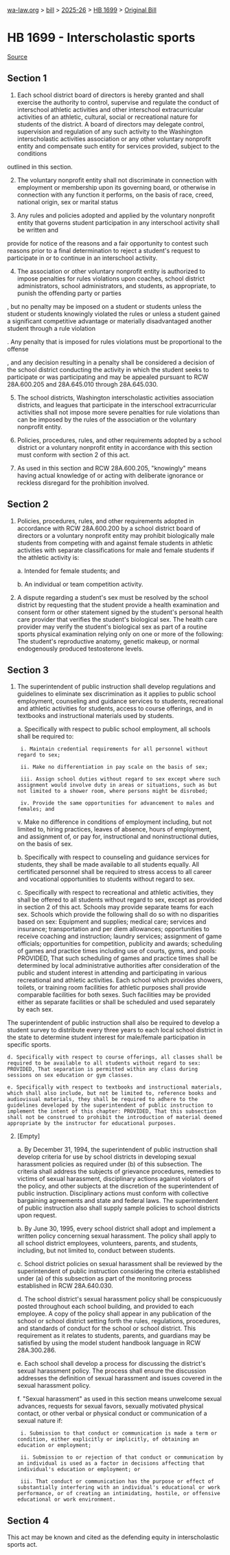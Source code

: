 [wa-law.org](/) > [bill](/bill/) > [2025-26](/bill/2025-26/) > [HB 1699](/bill/2025-26/hb/1699/) > [Original Bill](/bill/2025-26/hb/1699/1/)

# HB 1699 - Interscholastic sports

[Source](http://lawfilesext.leg.wa.gov/biennium/2025-26/Pdf/Bills/House%20Bills/1699.pdf)

## Section 1
1. Each school district board of directors is hereby granted and shall exercise the authority to control, supervise and regulate the conduct of interschool athletic activities and other interschool extracurricular activities of an athletic, cultural, social or recreational nature for students of the district. A board of directors may delegate control, supervision and regulation of any such activity to the Washington interscholastic activities association or any other voluntary nonprofit entity and compensate such entity for services provided, subject to the  conditions

outlined in this section.

2. The voluntary nonprofit entity shall not discriminate in connection with employment or membership upon its governing board, or otherwise in connection with any function it performs, on the basis of race, creed, national origin, sex or marital status

3. Any rules and policies adopted and applied by the voluntary nonprofit entity that governs student participation in any interschool activity shall be written and

provide for notice of the reasons and a fair opportunity to contest such reasons prior to a final determination to reject a student's request to participate in or to continue in an interschool activity.

4. The association or other voluntary nonprofit entity is authorized to impose penalties for rules violations upon coaches, school district administrators, school administrators, and students, as appropriate, to punish the offending party or parties

, but no penalty may be imposed on a student or students unless the student or students knowingly violated the rules or unless a student gained a significant competitive advantage or materially disadvantaged another student through a rule violation

. Any penalty that is imposed for rules violations must be proportional to the offense

, and any decision resulting in a penalty shall be considered a decision of the school district conducting the activity in which the student seeks to participate or was participating and may be appealed pursuant to RCW 28A.600.205 and 28A.645.010 through 28A.645.030.

5. The school districts, Washington interscholastic activities association districts, and leagues that participate in the interschool extracurricular activities shall not impose more severe penalties for rule violations than can be imposed by the rules of the association or the voluntary nonprofit entity.

6. Policies, procedures, rules, and other requirements adopted by a school district or a voluntary nonprofit entity in accordance with this section must conform with section 2 of this act.

7. As used in this section and RCW 28A.600.205, "knowingly" means having actual knowledge of or acting with deliberate ignorance or reckless disregard for the prohibition involved.

## Section 2
1. Policies, procedures, rules, and other requirements adopted in accordance with RCW 28A.600.200 by a school district board of directors or a voluntary nonprofit entity may prohibit biologically male students from competing with and against female students in athletic activities with separate classifications for male and female students if the athletic activity is:

    a. Intended for female students; and

    b. An individual or team competition activity.

2. A dispute regarding a student's sex must be resolved by the school district by requesting that the student provide a health examination and consent form or other statement signed by the student's personal health care provider that verifies the student's biological sex. The health care provider may verify the student's biological sex as part of a routine sports physical examination relying only on one or more of the following: The student's reproductive anatomy, genetic makeup, or normal endogenously produced testosterone levels.

## Section 3
1. The superintendent of public instruction shall develop regulations and guidelines to eliminate sex discrimination as it applies to public school employment, counseling and guidance services to students, recreational and athletic activities for students, access to course offerings, and in textbooks and instructional materials used by students.

    a. Specifically with respect to public school employment, all schools shall be required to:

        i. Maintain credential requirements for all personnel without regard to sex;

        ii. Make no differentiation in pay scale on the basis of sex;

        iii. Assign school duties without regard to sex except where such assignment would involve duty in areas or situations, such as but not limited to a shower room, where persons might be disrobed;

        iv. Provide the same opportunities for advancement to males and females; and

    v. Make no difference in conditions of employment including, but not limited to, hiring practices, leaves of absence, hours of employment, and assignment of, or pay for, instructional and noninstructional duties, on the basis of sex.

    b. Specifically with respect to counseling and guidance services for students, they shall be made available to all students equally. All certificated personnel shall be required to stress access to all career and vocational opportunities to students without regard to sex.

    c. Specifically with respect to recreational and athletic activities, they shall be offered to all students without regard to sex, except as provided in section 2 of this act. Schools may provide separate teams for each sex. Schools which provide the following shall do so with no disparities based on sex: Equipment and supplies; medical care; services and insurance; transportation and per diem allowances; opportunities to receive coaching and instruction; laundry services; assignment of game officials; opportunities for competition, publicity and awards; scheduling of games and practice times including use of courts, gyms, and pools: PROVIDED, That such scheduling of games and practice times shall be determined by local administrative authorities after consideration of the public and student interest in attending and participating in various recreational and athletic activities. Each school which provides showers, toilets, or training room facilities for athletic purposes shall provide comparable facilities for both sexes. Such facilities may be provided either as separate facilities or shall be scheduled and used separately by each sex.

The superintendent of public instruction shall also be required to develop a student survey to distribute every three years to each local school district in the state to determine student interest for male/female participation in specific sports.

    d. Specifically with respect to course offerings, all classes shall be required to be available to all students without regard to sex: PROVIDED, That separation is permitted within any class during sessions on sex education or gym classes.

    e. Specifically with respect to textbooks and instructional materials, which shall also include, but not be limited to, reference books and audiovisual materials, they shall be required to adhere to the guidelines developed by the superintendent of public instruction to implement the intent of this chapter: PROVIDED, That this subsection shall not be construed to prohibit the introduction of material deemed appropriate by the instructor for educational purposes.

2. [Empty]

    a. By December 31, 1994, the superintendent of public instruction shall develop criteria for use by school districts in developing sexual harassment policies as required under (b) of this subsection. The criteria shall address the subjects of grievance procedures, remedies to victims of sexual harassment, disciplinary actions against violators of the policy, and other subjects at the discretion of the superintendent of public instruction. Disciplinary actions must conform with collective bargaining agreements and state and federal laws. The superintendent of public instruction also shall supply sample policies to school districts upon request.

    b. By June 30, 1995, every school district shall adopt and implement a written policy concerning sexual harassment. The policy shall apply to all school district employees, volunteers, parents, and students, including, but not limited to, conduct between students.

    c. School district policies on sexual harassment shall be reviewed by the superintendent of public instruction considering the criteria established under (a) of this subsection as part of the monitoring process established in RCW 28A.640.030.

    d. The school district's sexual harassment policy shall be conspicuously posted throughout each school building, and provided to each employee. A copy of the policy shall appear in any publication of the school or school district setting forth the rules, regulations, procedures, and standards of conduct for the school or school district. This requirement as it relates to students, parents, and guardians may be satisfied by using the model student handbook language in RCW 28A.300.286.

    e. Each school shall develop a process for discussing the district's sexual harassment policy. The process shall ensure the discussion addresses the definition of sexual harassment and issues covered in the sexual harassment policy.

    f. "Sexual harassment" as used in this section means unwelcome sexual advances, requests for sexual favors, sexually motivated physical contact, or other verbal or physical conduct or communication of a sexual nature if:

        i. Submission to that conduct or communication is made a term or condition, either explicitly or implicitly, of obtaining an education or employment;

        ii. Submission to or rejection of that conduct or communication by an individual is used as a factor in decisions affecting that individual's education or employment; or

        iii. That conduct or communication has the purpose or effect of substantially interfering with an individual's educational or work performance, or of creating an intimidating, hostile, or offensive educational or work environment.

## Section 4
This act may be known and cited as the defending equity in interscholastic sports act.
